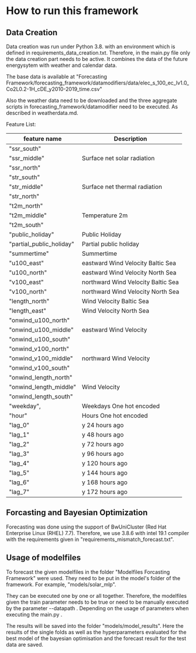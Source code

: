# How to run this framework

## Data Creation

Data creation was run under Python 3.8. with an environment which is defined in requirements_data_creation.txt.
Therefore, in the main.py file only the data creation part needs to be active. It combines the data of the future 
energysytem with weather and calendar data.

The base data is available at "Forecasting
Framework/forecasting_framework/datamodifiers/data/elec_s_100_ec_lv1.0_Co2L0.2-1H_cDE_y2010-2019_time.csv"

Also the weather data need to be downloaded and the three aggregate scripts in forecasting_framework/datamodifier need 
to be executed. As described in weatherdata.md.

Feature List:

| feature name             | Description                        |
|--------------------------|------------------------------------|
| "ssr_south"              |                                    |
| "ssr_middle"             | Surface net solar radiation        |
| "ssr_north"              |                                    |
| "str_south"              |                                    |
| "str_middle"             | Surface net thermal radiation      |
| "str_north"              |                                    |
| "t2m_north"              |                                    |
| "t2m_middle"             | Temperature 2m                     |
| "t2m_south"              |                                    |
| "public_holiday"         | Public Holiday                     |
| "partial_public_holiday" | Partial public holiday             |
| "summertime"             | Summertime                         |
| "u100_east"              | eastward Wind Velocity Baltic Sea  |
| "u100_north"             | eastward Wind Velocity North Sea   |
| "v100_east"              | northward Wind Velocity Baltic Sea |
| "v100_north"             | northward Wind Velocity North Sea  |
| "length_north"           | Wind Velocity Baltic Sea           |
| "length_east"            | Wind Velocity North Sea            |
| "onwind_u100_north"      |                                    |
| "onwind_u100_middle"     | eastward Wind Velocity             |
| "onwind_u100_south"      |                                    |
| "onwind_v100_north"      |                                    |
| "onwind_v100_middle"     | northward Wind Velocity            |
| "onwind_v100_south"      |                                    |
| "onwind_length_north"    |                                    |
| "onwind_length_middle"   | Wind Velocity                      |
| "onwind_length_south"    |                                    |
| "weekday",               | Weekdays One hot encoded           |
| "hour"                   | Hours One hot encoded              |
| "lag_0"                  | y 24 hours ago                     |
| "lag_1"                  | y 48 hours ago                     |
| "lag_2"                  | y 72 hours ago                     |
| "lag_3"                  | y 96 hours ago                     |
| "lag_4"                  | y 120 hours ago                    |
| "lag_5"                  | y 144 hours ago                    |
| "lag_6"                  | y 168 hours ago                    |
| "lag_7"                  | y 172 hours ago                    |



## Forcasting and Bayesian Optimization

Forecasting was done using the support of BwUniCluster (Red Hat Enterprise Linux (RHEL) 7.7). Therefore, we use 3.8.6 with intel 19.1 compiler with the
requirements given in "requirements_mismatch_forecast.txt".

## Usage of modelfiles

To forecast the given modelfiles in the folder "Modelfiles Forcasting Framework" were used.
They need to be put in the model's folder of the framework. For example, "models/solar_mlp".

They can be executed one by one or all together. Therefore, the modelfiles given the train parameter needs to be true
or need to be manually executed by the parameter --datapath .
Depending on the usage of parameters when executing the main.py .

The results will be saved into the folder "models/model_results". Here the results of the single folds as well as the
hyperparameters evaluated for the best model of the bayesian optimisation and the forecast result for the test data are
saved.
